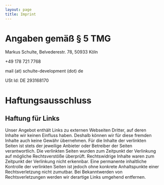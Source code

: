 ```yaml
---
layout: page
title: Imprint
---
```


# Angaben gemäß § 5 TMG

Markus Schulte, Belvederestr. 78, 50933 Köln

+49 178 721 7768

mail (at) schulte-development (dot) de

USt Id: DE 293168170

# Haftungsausschluss

## Haftung für Links

Unser Angebot enthält Links zu externen Webseiten Dritter, auf deren Inhalte wir keinen Einfluss haben.
Deshalb können wir für diese fremden Inhalte auch keine Gewähr übernehmen. Für die Inhalte der verlinkten
Seiten ist stets der jeweilige Anbieter oder Betreiber der Seiten verantwortlich. Die verlinkten Seiten wurden
zum Zeitpunkt der Verlinkung auf mögliche Rechtsverstöße überprüft. Rechtswidrige Inhalte waren zum Zeitpunkt
der Verlinkung nicht erkennbar. Eine permanente inhaltliche Kontrolle der verlinkten Seiten ist jedoch ohne
konkrete Anhaltspunkte einer Rechtsverletzung nicht zumutbar. Bei Bekanntwerden von Rechtsverletzungen werden wir
derartige Links umgehend entfernen.
